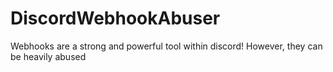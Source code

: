 # DiscordWebhookAbuser
Webhooks are a strong and powerful tool within discord! However, they can be heavily abused
